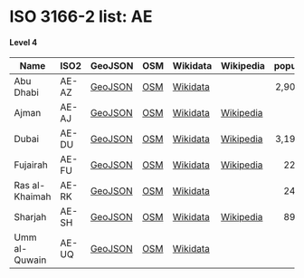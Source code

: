 # ISO 3166-2 list: AE


#### Level 4
Name | ISO2 | GeoJSON | OSM | Wikidata | Wikipedia | population 
--- | --- | --- | --- | --- | --- | --: 
Abu Dhabi | AE-AZ | [GeoJSON](../../geojson/q8/iso2/AE/AE-AZ.geojson) | [OSM](https://www.openstreetmap.org/relation/3766481) | [Wikidata](https://www.wikidata.org/wiki/Q187712) |  | 2,908,173
Ajman | AE-AJ | [GeoJSON](../../geojson/q8/iso2/AE/AE-AJ.geojson) | [OSM](https://www.openstreetmap.org/relation/3766482) | [Wikidata](https://www.wikidata.org/wiki/Q159477) | [Wikipedia](http://en.wikipedia.org/wiki/en%3AEmirate%20of%20Ajman) | 
Dubai | AE-DU | [GeoJSON](../../geojson/q8/iso2/AE/AE-DU.geojson) | [OSM](https://www.openstreetmap.org/relation/3766483) | [Wikidata](https://www.wikidata.org/wiki/Q613) | [Wikipedia](http://en.wikipedia.org/wiki/ar%3A%D8%AF%D8%A8%D9%8A) | 3,192,275
Fujairah | AE-FU | [GeoJSON](../../geojson/q8/iso2/AE/AE-FU.geojson) | [OSM](https://www.openstreetmap.org/relation/3766484) | [Wikidata](https://www.wikidata.org/wiki/Q4091) | [Wikipedia](http://en.wikipedia.org/wiki/ar%3A%D9%81%D8%AC%D9%8A%D8%B1%D8%A9) | 225,360
Ras al-Khaimah | AE-RK | [GeoJSON](../../geojson/q8/iso2/AE/AE-RK.geojson) | [OSM](https://www.openstreetmap.org/relation/3766485) | [Wikidata](https://www.wikidata.org/wiki/Q170024) |  | 241,000
Sharjah | AE-SH | [GeoJSON](../../geojson/q8/iso2/AE/AE-SH.geojson) | [OSM](https://www.openstreetmap.org/relation/3766486) | [Wikidata](https://www.wikidata.org/wiki/Q188810) | [Wikipedia](http://en.wikipedia.org/wiki/ar%3A%D8%A7%D9%84%D8%B4%D8%A7%D8%B1%D9%82%D8%A9) | 895,252
Umm al-Quwain | AE-UQ | [GeoJSON](../../geojson/q8/iso2/AE/AE-UQ.geojson) | [OSM](https://www.openstreetmap.org/relation/3766487) | [Wikidata](https://www.wikidata.org/wiki/Q175021) |  | 
